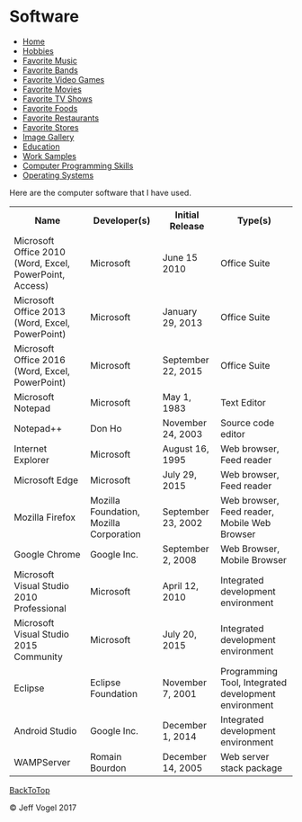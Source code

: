 <body>
		<div class = "header">
			<h1>Software</h1>
		</div>
		<div class = "nav">
			<ul>
				<li><a href="Website About Me - Main - mobile.md">Home</a></li>
				<li><a href="Website About Me - Hobbies - mobile.md">Hobbies</a></li>
				<li><a href="Website About Me - Favorite Music - mobile.md">Favorite Music</a></li>
				<li><a href="Website About Me - Favorite Bands - mobile.md">Favorite Bands</a></li>
				<li><a href="Website About Me - Favorite Video Games - mobile.md">Favorite Video Games</a></li>
				<li><a href="Website About Me - Favorite Movies - mobile.md">Favorite Movies</a></li>
				<li><a href="Website About Me - Favorite TV Shows - mobile.md">Favorite TV Shows</a></li>
				<li><a href="Website About Me - Favorite Foods - mobile.md">Favorite Foods</a></li>
				<li><a href="Website About Me - Favorite Restaurants - mobile.md">Favorite Restaurants</a></li>
				<li><a href="Website About Me - Favorite Stores - mobile.md">Favorite Stores</a></li>
				<li><a href="Website About Me - Image Gallery - mobile.md">Image Gallery</a></li>
				<li><a href="Website About Me - Education - mobile.md">Education</a></li>
				<li><a href="Website About Me - Work Samples - mobile.md">Work Samples</a>
				<li><a href="Website About Me - Computer Programming Skills - mobile.md">Computer Programming Skills</a></li>
				<li><a href="Website About Me - Operating Systems - mobile.md">Operating Systems</a></li>
			</ul>
		</div>
		<div class = "content">
			<p>Here are the computer software that I have used.</p>
			<div id="mySoftwareDivElement">
				<table>
					<tr>
						<th>Name</th>
						<th>Developer(s)</th>
						<th>Initial Release</th>
						<th>Type(s)</th>
					</tr>
					<tr>
						<td>Microsoft Office 2010 (Word, Excel, PowerPoint, Access)</td>
						<td>Microsoft</td>
						<td>June 15 2010</td>
						<td>Office Suite</td>
					</tr>
					<tr>
						<td>Microsoft Office 2013 (Word, Excel, PowerPoint)</td>
						<td>Microsoft</td>
						<td>January 29, 2013</td>
						<td>Office Suite</td>
					</tr>
					<tr>
						<td>Microsoft Office 2016 (Word, Excel, PowerPoint)</td>
						<td>Microsoft</td>
						<td>September 22, 2015</td>
						<td>Office Suite</td>
					</tr>
					<tr>
						<td>Microsoft Notepad</td>
						<td>Microsoft</td>
						<td>May 1, 1983</td>
						<td>Text Editor</td>
					</tr>
					<tr>
						<td>Notepad++</td>
						<td>Don Ho</td>
						<td>November 24, 2003</td>
						<td>Source code editor</td>
					</tr>
					<tr>
						<td>Internet Explorer</td>
						<td>Microsoft</td>
						<td>August 16, 1995</td>
						<td>Web browser, Feed reader</td>
					</tr>
					<tr>
						<td>Microsoft Edge</td>
						<td>Microsoft</td>
						<td>July 29, 2015</td>
						<td>Web browser, Feed reader</td>
					</tr>
					<tr>
						<td>Mozilla Firefox</td>
						<td>Mozilla Foundation, Mozilla Corporation</td>
						<td>September 23, 2002</td>
						<td>Web browser, Feed reader, Mobile Web Browser</td>
					</tr>
					<tr>
						<td>Google Chrome</td>
						<td>Google Inc.</td>
						<td>September 2, 2008</td>
						<td>Web Browser, Mobile Browser</td>
					</tr>
					<tr>
						<td>Microsoft Visual Studio 2010 Professional</td>
						<td>Microsoft</td>
						<td>April 12, 2010</td>
						<td>Integrated development environment</td>
					</tr>
					<tr>
						<td>Microsoft Visual Studio 2015 Community</td>
						<td>Microsoft</td>
						<td>July 20, 2015</td>
						<td>Integrated development environment</td>
					</tr>
					<tr>
						<td>Eclipse</td>
						<td>Eclipse Foundation</td>
						<td>November 7, 2001</td>
						<td>Programming Tool, Integrated development environment</td>
					</tr>
					<tr>
						<td>Android Studio</td>
						<td>Google Inc.</td>
						<td>December 1, 2014</td>
						<td>Integrated development environment</td>
					</tr>
					<tr>
						<td>WAMPServer</td>
						<td>Romain Bourdon</td>
						<td>December 14, 2005</td>
						<td>Web server stack package</td>
					</tr>
				</table>
			</div>
		</div>
		<div id = "backToTop">
			<a href = "Website About Me - Software - mobile.md">BackToTop</a>
		</div>
		<div class = "footer">
			<p>&copy; Jeff Vogel 2017</p>
		</div>
	</body>
